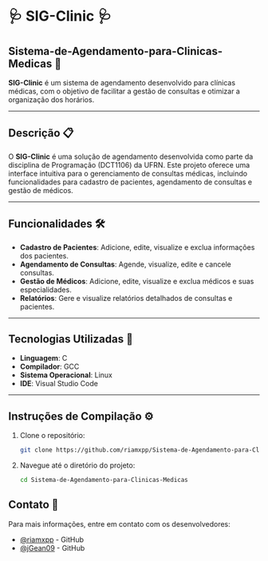 # :stethoscope: SIG-Clinic :stethoscope:
## Sistema-de-Agendamento-para-Clinicas-Medicas :syringe:
**SIG-Clinic** é um sistema de agendamento desenvolvido para clínicas médicas, com o objetivo de facilitar a gestão de consultas e otimizar a organização dos horários.

---

## Descrição 📋

O **SIG-Clinic** é uma solução de agendamento desenvolvida como parte da disciplina de Programação (DCT1106) da UFRN. Este projeto oferece uma interface intuitiva para o gerenciamento de consultas médicas, incluindo funcionalidades para cadastro de pacientes, agendamento de consultas e gestão de médicos.

---

## Funcionalidades 🛠️

- **Cadastro de Pacientes**: Adicione, edite, visualize e exclua informações dos pacientes.
- **Agendamento de Consultas**: Agende, visualize, edite e cancele consultas.
- **Gestão de Médicos**: Adicione, edite, visualize e exclua médicos e suas especialidades.
- **Relatórios**: Gere e visualize relatórios detalhados de consultas e pacientes.

---

## Tecnologias Utilizadas 🔧

- **Linguagem**: C
- **Compilador**: GCC
- **Sistema Operacional**: Linux
- **IDE**: Visual Studio Code

---

## Instruções de Compilação ⚙️

1. Clone o repositório:
   ```sh
   git clone https://github.com/riamxpp/Sistema-de-Agendamento-para-Clinicas-Medicas.git
2. Navegue até o diretório do projeto:
   ```sh
   cd Sistema-de-Agendamento-para-Clinicas-Medicas

## Contato 📧

Para mais informações, entre em contato com os desenvolvedores:

- [@riamxpp](https://github.com/riamxpp) - GitHub
- [@jGean09](https://github.com/jGean09) - GitHub


